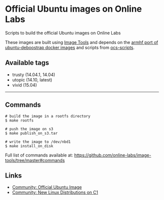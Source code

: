 Official Ubuntu images on Online Labs
====================================

Scripts to build the official Ubuntu images on Online Labs

These images are built using [Image Tools](https://github.com/online-labs/image-tools) and depends on the [armhf port of ubuntu-deboostrap docker images](https://registry.hub.docker.com/u/armbuild/ubuntu-debootstrap/) and scripts from [ocs-scripts](https://github.com/online-labs/ocs-scripts).

Available tags
--------------

- trusty (14.04.1, 14.04)
- utopic (14.10, latest)
- vivid (15.04)

---

Commands
--------

    # build the image in a rootfs directory
    $ make rootfs
    
    # push the image on s3
    $ make publish_on_s3.tar
    
    # write the image to /dev/nbd1
    $ make install_on_disk
    
Full list of commands available at: https://github.com/online-labs/image-tools/tree/master#commands

Links
-----

- [Community: Official Ubuntu Image](https://community.cloud.online.net/t/official-ubuntu-image/345?u=manfred)
- [Community: New Linux Distributions on C1](https://community.cloud.online.net/t/official-new-linux-distributions-debian-coreos-centos-fedora-arch-linux/229?u=manfred)
